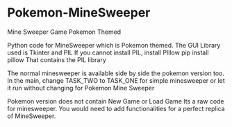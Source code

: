 # Pokemon-MineSweeper
Mine Sweeper Game Pokemon Themed 

Python code for MineSweeper which is Pokemon themed.
The GUI Library used is Tkinter and PIL 
If you cannot install PIL, install PIllow 
pip install pillow 
That contains the PIL library

The normal minesweeper is available side by side the pokemon version too. 
In the main, change TASK_TWO to TASK_ONE for simple minesweeper or let it run without changing for Pokemon Mine Sweeper

Pokemon version does not contain New Game or Load Game
Its a raw code for minesweeper. 
You would need to add functionalities for a perfect replica of MineSweeper. 
